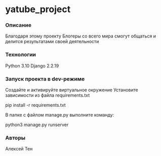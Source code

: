# yatube_project

### Описание
Благодаря этому проекту Блогеры со всего мира смогут общаться и делится результатами своей деятельности
### Технологии
Python 3.10 Django 2.2.19
### Запуск проекта в dev-режиме
Создайте и активируйте виртуальное окружение
Установите зависимости из файла requirements.txt

pip install -r requirements.txt

В папке с файлом manage.py выполните команду:

python3 manage.py runserver
### Авторы
Алексей Тен